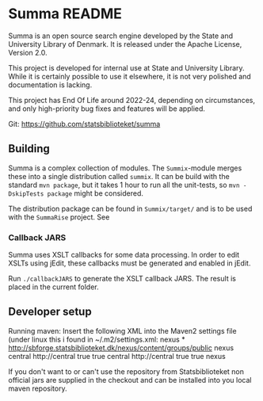 # Summa README

Summa is an open source search engine developed by the
State and University Library of Denmark. It is released
under the Apache License, Version 2.0.

This project is developed for internal use at State and University Library.
While it is certainly possible to use it elsewhere, it is not very
polished and documentation is lacking.

This project has End Of Life around 2022-24, depending on circumstances,
and only high-priority bug fixes and features will be applied.

Git: https://github.com/statsbiblioteket/summa

## Building

Summa is a complex collection of modules. The `Summix`-module merges
these into a single distribution called `summix`. It can be build with
the standard `mvn package`, but it takes 1 hour to run all the unit-tests,
so `mvn -DskipTests package` might be considered.

The distribution package can be found in `Summix/target/` and is to be used
with the `SummaRise` project. See  

### Callback JARS

Summa uses XSLT callbacks for some data processing. In order to edit
XSLTs using jEdit, these callbacks must be generated and enabled in
jEdit.

Run `./callbackJARS` to generate the XSLT callback JARS. The result is
placed in the current folder.

## Developer setup

Running maven:
Insert the following XML into the Maven2 settings file (under linux this i found
in ~/.m2/settings.xml:
<settings>
  <mirrors>
    <mirror>
      <!--This sends everything else to /public -->
      <id>nexus</id>
      <mirrorOf>*</mirrorOf>
      <url>http://sbforge.statsbiblioteket.dk/nexus/content/groups/public</url>
    </mirror>
  </mirrors>
  <profiles>
    <profile>
      <id>nexus</id>
      <!--Enable snapshots for the built in central repo to direct -->
      <!--all requests to nexus via the mirror -->
      <repositories>
        <repository>
          <id>central</id>
          <url>http://central</url>
          <releases><enabled>true</enabled></releases>
          <snapshots><enabled>true</enabled></snapshots>
        </repository>
      </repositories>
     <pluginRepositories>
        <pluginRepository>
          <id>central</id>
          <url>http://central</url>
          <releases><enabled>true</enabled></releases>
          <snapshots><enabled>true</enabled></snapshots>
        </pluginRepository>
      </pluginRepositories>
    </profile>
  </profiles>
  <activeProfiles>
    <!--make the profile active all the time -->
    <activeProfile>nexus</activeProfile>
  </activeProfiles>
</settings>

If you don't want to or can't use the repository from Statsbiblioteket non
official jars are supplied in the checkout and can be installed into you local
maven repository.

